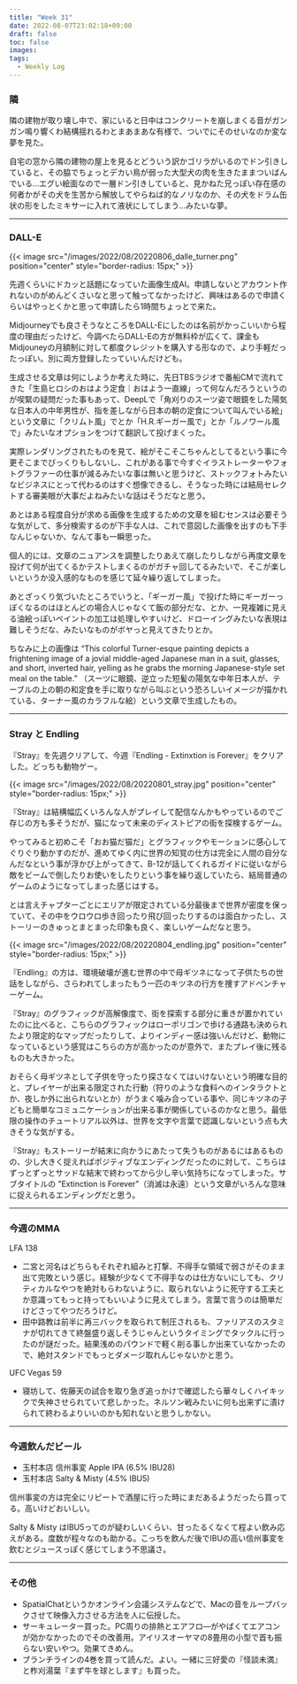```yaml
---
title: "Week 31"
date: 2022-08-07T23:02:18+09:00
draft: false
toc: false
images:
tags:
  - Weekly Log
---
```


### 隣

隣の建物が取り壊し中で、家にいると日中はコンクリートを崩しまくる音がガンガン鳴り響くわ結構揺れるわとまあまあな有様で、ついでにそのせいなのか変な夢を見た。

自宅の窓から隣の建物の屋上を見るとどういう訳かゴリラがいるのでドン引きしていると、その脇でちょっとデカい鳥が弱った大型犬の肉を生きたままついばんでいる…エグい絵面なので一層ドン引きしていると、見かねた兄っぽい存在感の何者かがその犬を生苦から解放してやらねば的なノリなのか、その犬をドラム缶状の形をしたミキサーに入れて液状にしてしまう…みたいな夢。

---

### DALL-E

{{< image src="/images/2022/08/20220806_dalle_turner.png"  position="center" style="border-radius: 15px;" >}}

先週くらいにドカッと話題になっていた画像生成AI。申請しないとアカウント作れないのがめんどくさいなと思って触ってなかったけど、興味はあるので申請くらいはやっとくかと思って申請したら1時間ちょっとで来た。

Midjourneyでも良さそうなところをDALL-Eにしたのは名前がかっこいいから程度の理由だったけど、今調べたらDALL-Eの方が無料枠が広くて、課金もMidjouneyの月額制に対して都度クレジットを購入する形なので、より手軽だったっぽい。別に両方登録したっていいんだけども。

生成させる文章は何にしようか考えた時に、先日TBSラジオで番船CMで流れてきた「生島ヒロシのおはよう定食｜おはよう一直線」って何なんだろうというのが喫緊の疑問だった事もあって、DeepLで「角刈りのスーツ姿で眼鏡をした陽気な日本人の中年男性が、指を差しながら日本の朝の定食について叫んでいる絵」という文章に「クリムト風」でとか「H.R.ギーガー風で」とか「ルノワール風で」みたいなオプションをつけて翻訳して投げまくった。

実際レンダリングされたものを見て、絵がそこそこちゃんとしてるという事に今更そこまでびっくりもしないし、これがある事で今すぐイラストレーターやフォトグラファーの仕事が減るみたいな事は無いと思うけど、ストックフォトみたいなビジネスにとって代わるのはすぐ想像できるし、そうなった時には結局セレクトする審美眼が大事だよねみたいな話はそうだなと思う。  

あとはある程度自分が求める画像を生成するための文章を組むセンスは必要そうな気がして、多分検索するのが下手な人は、これで意図した画像を出すのも下手なんじゃないか、なんて事も一瞬思った。

個人的には、文章のニュアンスを調整したりあえて崩したりしながら再度文章を投げて何が出てくるかテストしまくるのがガチャ回してるみたいで、そこが楽しいというか没入感的なものを感じて延々繰り返してしまった。

あとざっくり気づいたところでいうと、「ギーガー風」で投げた時にギーガーっぽくなるのはほとんどの場合人じゃなくて飯の部分だな、とか、一見複雑に見える油絵っぽいペイントの加工は処理しやすいけど、ドローイングみたいな表現は難しそうだな、みたいなものがボヤっと見えてきたりとか。

ちなみに上の画像は “This colorful Turner-esque painting depicts a frightening image of a jovial middle-aged Japanese man in a suit, glasses, and short, inverted hair, yelling as he grabs the morning Japanese-style set meal on the table.” （スーツに眼鏡、逆立った短髪の陽気な中年日本人が、テーブルの上の朝の和定食を手に取りながら叫ぶという恐ろしいイメージが描かれている、ターナー風のカラフルな絵）という文章で生成したもの。

---

### Stray と Endling

『Stray』を先週クリアして、今週『Endling - Extinxtion is Forever』をクリアした。どっちも動物ゲー。


{{< image src="/images/2022/08/20220801_stray.jpg"  position="center" style="border-radius: 15px;" >}}

『Stray』は結構幅広くいろんな人がプレイして配信なんかもやっているのでご存じの方も多そうだが、猫になって未来のディストピアの街を探検するゲーム。

やってみると初めこそ「おお猫だ猫だ」とグラフィックやモーションに感心してぐりぐり動かすのだが、進めてゆく内に世界の知覚の仕方は完全に人間の自分なんだなという事が浮かび上がってきて、B-12が話してくれるガイドに従いながら敵をビームで倒したりお使いをしたりという事を繰り返していたら、結局普通のゲームのようになってしまった感じはする。

とは言えチャプターごとにエリアが限定されている分最後まで世界が密度を保っていて、その中をウロウロ歩き回ったり飛び回ったりするのは面白かったし、ストーリーのきゅっとまとまった印象も良く、楽しいゲームだなと思う。


{{< image src="/images/2022/08/20220804_endling.jpg"  position="center" style="border-radius: 15px;" >}}

『Endling』の方は、環境破壊が進む世界の中で母ギツネになって子供たちの世話をしながら、さらわれてしまったもう一匹のキツネの行方を捜すアドベンチャーゲーム。

『Stray』のグラフィックが高解像度で、街を探索する部分に重きが置かれていたのに比べると、こちらのグラフィックはローポリゴンで歩ける通路も決められたより限定的なマップだったりして、よりインディー感は強いんだけど、動物になっているという感覚はこちらの方が高かったのが意外で、またプレイ後に残るものも大きかった。

おそらく母ギツネとして子供を守ったり探さなくてはいけないという明確な目的と、プレイヤーが出来る限定された行動（狩りのような食料へのインタラクトとか、夜しか外に出られないとか）がうまく噛み合っている事や、同じキツネの子どもと簡単なコミュニケーションが出来る事が関係しているのかなと思う。最低限の操作のチュートリアル以外は、世界を文字や言葉で認識しないという点も大きそうな気がする。

『Stray』もストーリーが結末に向かうにあたって失うものがあるにはあるものの、少し大きく捉えればポジティブなエンディングだったのに対して、こちらはずっとずっとサッドな結末で終わってから少し辛い気持ちになってしまった。サブタイトルの "Extinction is Forever”（消滅は永遠）という文章がいろんな意味に捉えられるエンディングだと思う。

---

### 今週のMMA

LFA 138

- 二宮と河名はどちらもそれぞれ組みと打撃、不得手な領域で弱さがそのまま出て完敗という感じ。経験が少なくて不得手なのは仕方ないにしても、クリティカルなやつを絶対もらわないように、取られないように死守する工夫とか意識ってもっと持ってもいいように見えてしまう。言葉で言うのは簡単だけどさってやつだろうけど。
- 田中路教は前半に再三バックを取られて制圧されるも、ファリアスのスタミナが切れてきて終盤盛り返しそうじゃんというタイミングでタックルに行ったのが謎だった。結果浅めのパウンドで軽く削る事しか出来ていなかったので、絶対スタンドでもっとダメージ取れんじゃないかと思う。

UFC Vegas 59

- 寝坊して、佐藤天の試合を取り急ぎ追っかけで確認したら華々しくハイキックで失神させられていて悲しかった。ネルソン戦みたいに何も出来ずに漬けられて終わるよりいいのかも知れないと思うしかない。

---

### 今週飲んだビール

- 玉村本店 信州事変 Apple IPA (6.5% IBU28)
- 玉村本店 Salty & Misty (4.5% IBU5)

信州事変の方は完全にリピートで酒屋に行った時にまだあるようだったら買ってる。高いけどおいしい。

Salty & Misty はIBU5ってのが疑わしいくらい、甘ったるくなくて程よい飲み応えがある。度数が程々なのも助かる。こっちを飲んだ後でIBUの高い信州事変を飲むとジュースっぽく感じてしまう不思議さ。

---

### その他

- SpatialChatというかオンライン会議システムなどで、Macの音をループバックさせて映像入力させる方法を人に伝授した。
- サーキュレーター買った。PC周りの排熱とエアフロ―がやばくてエアコンが効かなかったのでその改善用。アイリスオーヤマの8畳用の小型で首も振らない安いやつ。効果てきめん。
- ブランチラインの4巻を買って読んだ。よい。一緒に三好愛の『怪談未満』と柞刈湯葉『まず牛を球とします』も買った。